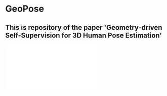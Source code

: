 # GeoPose
## This is repository of the paper 'Geometry-driven Self-Supervision for 3D Human Pose Estimation'

![framework](framework_re.pdf)
